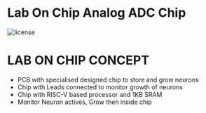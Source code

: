 # Lab On Chip Analog ADC Chip
![license](https://img.shields.io/github/license/MadhuriKadam9/avsdopamp_3v3_sky130_v2?color=red)

# LAB ON CHIP CONCEPT 
- PCB with specialised designed chip to store and grow neurons 
- Chip with Leads connected to monitor growth of neurons 
- Chip with RISC-V based processor and 1KB SRAM 
- Monitor Neuron actives, Grow then inside chip

